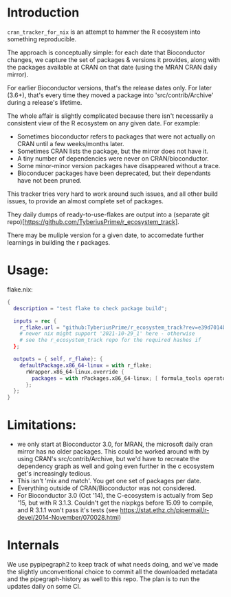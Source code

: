 # Introduction

`cran_tracker_for_nix` is an attempt to hammer the R ecosystem into
something reproducible.

The approach is conceptually simple: for each date that Bioconductor
changes, we capture the set of packages & versions it provides,
along with the packages available at CRAN on that date (using the MRAN CRAN daily mirror).

For earlier Bioconductor versions, that's the release dates only.
For later (3.6+), that's every time they moved a package into 'src/contrib/Archive'
during a release's lifetime.

The whole affair is slightly complicated because there isn't necessarily
a consistent view of the R ecosystem on any given date.  For example:

 * Sometimes bioconductor refers to packages that were not actually on CRAN until a few weeks/months later.
 * Sometimes CRAN lists the package, but the mirror does not have it.
 * A tiny number of dependencies were never on CRAN/bioconductor.
 * Some minor-minor version packages have disappeared without a trace.
 * Bioconducer packages have been deprecated, but their dependants have not been pruned.

This tracker tries very hard to work around such issues, and all other build issues,
to provide an almost complete set of packages.


They daily dumps of ready-to-use-flakes are output into a (separate git repo)[https://github.com/TyberiusPrime/r_ecosystem_track].

There may be muliple version for a given date, to accomedate further learnings in building the r packages.


# Usage:
flake.nix:
```nix
{
  description = "test flake to check package build";

  inputs = rec {
    r_flake.url = "github:TyberiusPrime/r_ecosystem_track?rev=e39d7014b32f43fe82785a8e9701cfd0ece9854d" # that's bioconductor 3.14, one day post release date
    # newer nix might support '2021-10-29_1' here - otherwise
    # see the r_ecosystem_track repo for the required hashes if
  };

  outputs = { self, r_flake}: {
    defaultPackage.x86_64-linux = with r_flake;
      rWrapper.x86_64-linux.override {
        packages = with rPackages.x86_64-linux; [ formula_tools operator_tools ];
      };
  };
}
```


# Limitations:

 * we only start at Bioconductor 3.0, for MRAN, the microsoft daily cran mirror has no older packages.
   This could be worked around with by using CRAN's src/contrib/Archive, but we'd have to recreate the dependency graph as well
    and going even further in the c ecosystem get's increasingly tedious.
 * This isn't 'mix and match'. You get one set of packages per date.
 * Everything outside of CRAN/Bioconductor was not considered.
 * For Bioconductor 3.0 (Oct '14), the C-ecosystem is actually from Sep '15, but with R 3.1.3. Couldn't get the nixpkgs before 15.09 to compile, and R 3.1.1 won't pass it's tests (see https://stat.ethz.ch/pipermail/r-devel/2014-November/070028.html)


# Internals

We use pypipegraph2 to keep track of what needs doing,
and we've made the slightly unconventional choice to commit all the downloaded metadata
and the pipegraph-history as well to this repo. The plan is to run the updates
daily on some CI.

